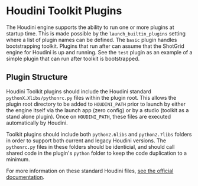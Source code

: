 # Houdini Toolkit Plugins

The Houdini engine supports the ability to run one or more plugins at startup
time. This is made possible by the `launch_builtin_plugins` setting where a list
of plugin names can be defined. The `basic` plugin handles bootstrapping
toolkit. Plugins that run after can assume that the ShotGrid engine for Houdini
is up and running. See the `test` plugin as an example of a simple plugin that
can run after toolkit is bootstrapped.

## Plugin Structure

Houdini Toolkit plugins should include the Houdini standard
`pythonX.Xlibs/pythonrc.py` files within the plugin root. This allows the plugin
root directory to be added to `HOUDINI_PATH` prior to launch by either the
engine itself via the launch app (zero config) or by a studio (toolkit as a
stand alone plugin). Once on `HOUDINI_PATH`, these files are executed
automatically by Houdini.

Toolkit plugins should include both `python2.6libs` and `python2.7libs` folders
in order to support both current and legacy Houdini versions. The `pythonrc.py`
files in these folders should be identicial, and should call shared code in
the plugin's `python` folder to keep the code duplication to a minimum.

For more information on these standard Houdini files,
[see the official documentation](http://www.sidefx.com/docs/houdini/hom/locations).

